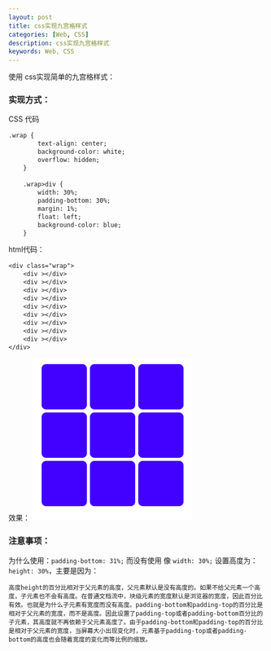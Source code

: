 ```yaml
---
layout: post
title: css实现九宫格样式
categories: [Web, CSS]
description: css实现九宫格样式
keywords: Web, CSS
---
```


使用 css实现简单的九宫格样式：

### 实现方式：
CSS 代码

```
.wrap {
        text-align: center;
        background-color: white;
        overflow: hidden; 
    }
    
    .wrap>div {
        width: 30%;
        padding-bottom: 30%;
        margin: 1%;
        float: left;
        background-color: blue;
    }

```

html代码：
```
<div class="wrap">
    <div ></div>
    <div ></div>
    <div ></div>
    <div ></div>
    <div ></div>
    <div ></div>
    <div ></div>
    <div ></div>
    <div ></div>
</div>

```
效果：
![](/images/posts/web/2017-01-25-01.png)

### 注意事项：
为什么使用：`padding-bottom: 31%;` 而没有使用 像  `width: 30%;` 设置高度为： `height: 30%`，主要是因为：
```
高度height的百分比相对于父元素的高度，父元素默认是没有高度的。如果不给父元素一个高度，子元素也不会有高度。在普通文档流中，块级元素的宽度默认是浏览器的宽度，因此百分比有效。也就是为什么子元素有宽度而没有高度。padding-bottom和padding-top的百分比是相对于父元素的宽度，而不是高度。因此设置了padding-top或者padding-bottom百分比的子元素，其高度就不再依赖于父元素高度了。由于padding-bottom和padding-top的百分比是相对于父元素的宽度，当屏幕大小出现变化时，元素基于padding-top或者padding-bottom的高度也会随着宽度的变化而等比例的缩放。
```



